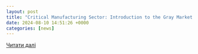 ```yaml
---
layout: post
title: "Critical Manufacturing Sector: Introduction to the Gray Market | CISA"
date: 2024-08-10 14:51:26 +0000
categories: [news]
---
```


[Читати далі](https://www.cisa.gov/resources-tools/resources/critical-manufacturing-sector-introduction-gray-market)
